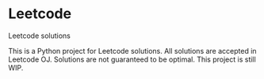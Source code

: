 Leetcode
========

Leetcode solutions

This is a Python project for Leetcode solutions.
All solutions are accepted in Leetcode OJ.
Solutions are not guaranteed to be optimal.
This project is still WIP.
